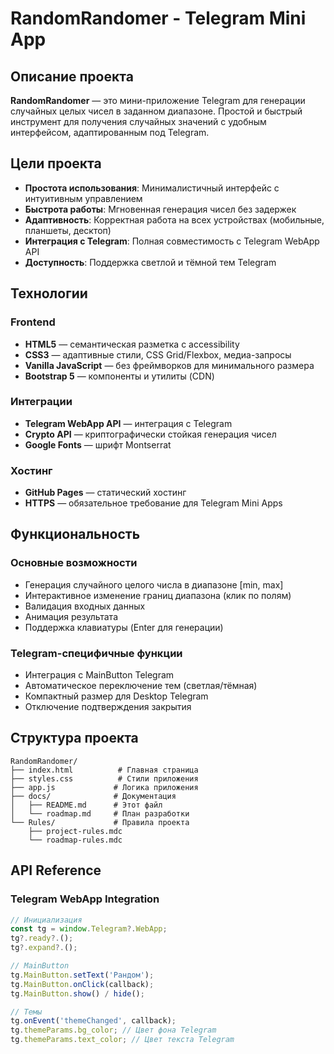 # RandomRandomer - Telegram Mini App

## Описание проекта

**RandomRandomer** — это мини-приложение Telegram для генерации случайных целых чисел в заданном диапазоне. Простой и быстрый инструмент для получения случайных значений с удобным интерфейсом, адаптированным под Telegram.

## Цели проекта

- **Простота использования**: Минималистичный интерфейс с интуитивным управлением
- **Быстрота работы**: Мгновенная генерация чисел без задержек
- **Адаптивность**: Корректная работа на всех устройствах (мобильные, планшеты, десктоп)
- **Интеграция с Telegram**: Полная совместимость с Telegram WebApp API
- **Доступность**: Поддержка светлой и тёмной тем Telegram

## Технологии

### Frontend
- **HTML5** — семантическая разметка с accessibility
- **CSS3** — адаптивные стили, CSS Grid/Flexbox, медиа-запросы
- **Vanilla JavaScript** — без фреймворков для минимального размера
- **Bootstrap 5** — компоненты и утилиты (CDN)

### Интеграции
- **Telegram WebApp API** — интеграция с Telegram
- **Crypto API** — криптографически стойкая генерация чисел
- **Google Fonts** — шрифт Montserrat

### Хостинг
- **GitHub Pages** — статический хостинг
- **HTTPS** — обязательное требование для Telegram Mini Apps

## Функциональность

### Основные возможности
- Генерация случайного целого числа в диапазоне [min, max]
- Интерактивное изменение границ диапазона (клик по полям)
- Валидация входных данных
- Анимация результата
- Поддержка клавиатуры (Enter для генерации)

### Telegram-специфичные функции
- Интеграция с MainButton Telegram
- Автоматическое переключение тем (светлая/тёмная)
- Компактный размер для Desktop Telegram
- Отключение подтверждения закрытия

## Структура проекта

```
RandomRandomer/
├── index.html          # Главная страница
├── styles.css          # Стили приложения
├── app.js             # Логика приложения
├── docs/              # Документация
│   ├── README.md      # Этот файл
│   └── roadmap.md     # План разработки
└── Rules/             # Правила проекта
    ├── project-rules.mdc
    └── roadmap-rules.mdc
```

## API Reference

### Telegram WebApp Integration
```javascript
// Инициализация
const tg = window.Telegram?.WebApp;
tg?.ready?.();
tg?.expand?.();

// MainButton
tg.MainButton.setText('Рандом');
tg.MainButton.onClick(callback);
tg.MainButton.show() / hide();

// Темы
tg.onEvent('themeChanged', callback);
tg.themeParams.bg_color; // Цвет фона Telegram
tg.themeParams.text_color; // Цвет текста Telegram
```


